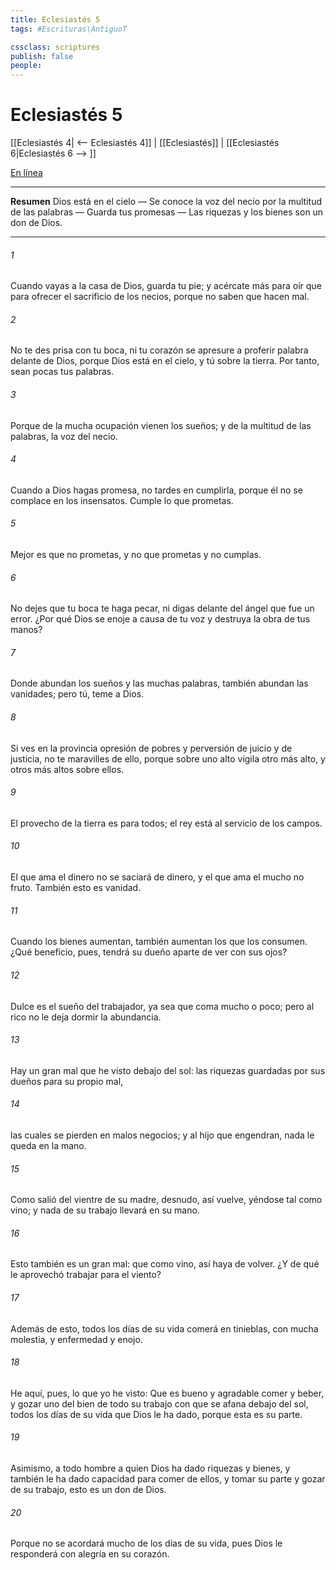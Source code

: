 ```yaml
---
title: Eclesiastés 5
tags: #Escrituras\AntiguoT

cssclass: scriptures
publish: false
people:
---
```


# Eclesiastés 5
[[Eclesiastés 4| <-- Eclesiastés 4]] | [[Eclesiastés]] | [[Eclesiastés 6|Eclesiastés 6 --> ]]

[En línea](https://churchofjesuschrist.org/study/scriptures/ot/eccl/5?lang=spa)

---
__Resumen__
Dios está en el cielo — Se conoce la voz del necio por la multitud de las palabras — Guarda tus promesas — Las riquezas y los bienes son un don de Dios.

---
###### 1 
Cuando vayas a la casa de Dios, guarda tu pie; y acércate más para oír que para ofrecer el sacrificio de los necios, porque no saben que hacen mal.

###### 2 
No te des prisa con tu boca, ni tu corazón se apresure a proferir palabra delante de Dios, porque Dios está en el cielo, y tú sobre la tierra. Por tanto, sean pocas tus palabras.

###### 3 
Porque de la mucha ocupación vienen los sueños; y de la multitud de las palabras, la voz del necio.

###### 4 
Cuando a Dios hagas promesa, no tardes en cumplirla, porque él no se complace en los insensatos. Cumple lo que prometas.

###### 5 
Mejor es que no prometas, y no que prometas y no cumplas.

###### 6 
No dejes que tu boca te haga pecar, ni digas delante del ángel que fue un error. ¿Por qué  Dios se enoje a causa de tu voz y destruya la obra de tus manos?

###### 7 
Donde abundan los sueños y las muchas palabras, también abundan las vanidades; pero tú, teme a Dios.

###### 8 
Si ves en la provincia opresión de pobres y perversión de juicio y de justicia, no te maravilles de ello, porque sobre uno alto vigila otro más alto, y otros más altos sobre ellos.

###### 9 
El provecho de la tierra es para todos; el rey  está al servicio de los campos.

###### 10 
El que ama el dinero no se saciará de dinero, y el que ama el mucho  no  fruto. También esto es vanidad.

###### 11 
Cuando los bienes aumentan, también aumentan los que los consumen. ¿Qué beneficio, pues, tendrá su dueño aparte de ver con sus ojos?

###### 12 
Dulce es el sueño del trabajador, ya sea que coma mucho o poco; pero al rico no le deja dormir la abundancia.

###### 13 
Hay un gran mal que he visto debajo del sol: las riquezas guardadas por sus dueños para su propio mal,

###### 14 
las cuales se pierden en malos negocios; y al hijo que engendran, nada le queda en la mano.

###### 15 
Como salió del vientre de su madre, desnudo, así vuelve, yéndose tal como vino; y nada de su trabajo llevará en su mano.

###### 16 
Esto también es un gran mal: que como vino, así haya de volver. ¿Y de qué le aprovechó trabajar para el viento?

###### 17 
Además de esto, todos los días de su vida comerá en tinieblas, con mucha molestia, y enfermedad y enojo.

###### 18 
He aquí, pues, lo que yo he visto: Que es bueno y agradable comer y beber, y gozar uno del bien de todo su trabajo con que se afana debajo del sol, todos los días de su vida que Dios le ha dado, porque esta es su parte.

###### 19 
Asimismo, a todo hombre a quien Dios ha dado riquezas y bienes, y también le ha dado capacidad para comer de ellos, y tomar su parte y gozar de su trabajo, esto es un don de Dios.

###### 20 
Porque no se acordará mucho de los días de su vida, pues Dios le responderá con alegría en su corazón.

